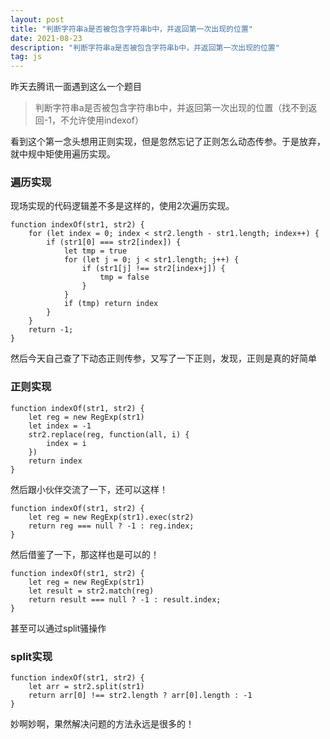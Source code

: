```yaml
---
layout: post
title: "判断字符串a是否被包含字符串b中，并返回第一次出现的位置"
date: 2021-08-23
description: "判断字符串a是否被包含字符串b中，并返回第一次出现的位置"
tag: js
---
```


昨天去腾讯一面遇到这么一个题目

> 判断字符串a是否被包含字符串b中，并返回第一次出现的位置（找不到返回-1，不允许使用indexof）

看到这个第一念头想用正则实现，但是忽然忘记了正则怎么动态传参。于是放弃，就中规中矩使用遍历实现。

### 遍历实现

现场实现的代码逻辑差不多是这样的，使用2次遍历实现。

    function indexOf(str1, str2) {
        for (let index = 0; index < str2.length - str1.length; index++) {
            if (str1[0] === str2[index]) {
                let tmp = true
                for (let j = 0; j < str1.length; j++) {
                    if (str1[j] !== str2[index+j]) {
                        tmp = false
                    }
                }
                if (tmp) return index
            }
        }
        return -1;
    }

然后今天自己查了下动态正则传参，又写了一下正则，发现，正则是真的好简单

### 正则实现

    function indexOf(str1, str2) {
        let reg = new RegExp(str1)
        let index = -1
        str2.replace(reg, function(all, i) {
            index = i
        })
        return index
    }

然后跟小伙伴交流了一下，还可以这样！

    function indexOf(str1, str2) {
        let reg = new RegExp(str1).exec(str2)
        return reg === null ? -1 : reg.index;
    }

然后借鉴了一下，那这样也是可以的！

    function indexOf(str1, str2) {
        let reg = new RegExp(str1)
        let result = str2.match(reg)
        return result === null ? -1 : result.index;
    }


甚至可以通过split骚操作

### split实现

    function indexOf(str1, str2) {
        let arr = str2.split(str1)
        return arr[0] !== str2.length ? arr[0].length : -1
    }

妙啊妙啊，果然解决问题的方法永远是很多的！
